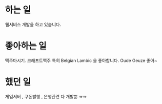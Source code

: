# 하는 일

웹서비스 개발을 하고 있습니다.

# 좋아하는 일

맥주마시기. 크래프트맥주 특히 Belgian Lambic 을 좋아합니다. Oude Geuze 좋아~

# 했던 일

게임서버 , 쿠폰발행 , 은행관련 다 개발뿐 ㅠㅠ 


